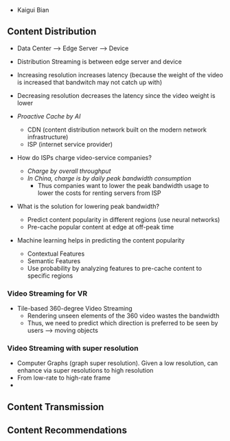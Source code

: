 - Kaigui Bian

## Content Distribution

- Data Center --> Edge Server --> Device
- Distribution Streaming is between edge server and device

- Increasing resolution increases latency (because the weight of the video is increased that bandwitch may not catch up with)
- Decreasing resolution decreases the latency since the video weight is lower

- *Proactive Cache by AI*
	- CDN (content distribution network built on the modern network infrastructure)
	- ISP (internet service provider)

- How do ISPs charge video-service companies?
	- *Charge by overall throughput*
	- *In China, charge is by daily peak bandwidth consumption*
		- Thus companies want to lower the peak bandwidth usage to lower the costs for renting servers from ISP

- What is the solution for lowering peak bandwidth?
	- Predict content popularity in different regions (use neural networks)
	- Pre-cache popular content at edge at off-peak time

- Machine learning helps in predicting the content popularity
	- Contextual Features
	- Semantic Features
	- Use probability by analyzing features to pre-cache content to specific regions

### Video Streaming for VR

- Tile-based 360-degree Video Streaming
	- Rendering unseen elements of the 360 video wastes the bandwidth
	- Thus, we need to predict which direction is preferred to be seen by users --> moving objects

### Video Streaming with super resolution
- Computer Graphs (graph super resolution). Given a low resolution, can enhance via super resolutions to high resolution
- From low-rate to high-rate frame
- 
## Content Transmission

## Content Recommendations
